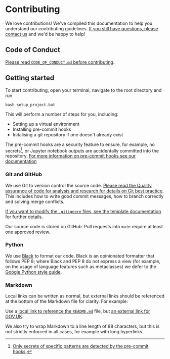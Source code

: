 # Contributing

We love contributions! We've compiled this documentation to help you understand our
contributing guidelines. [If you still have questions, please contact us][email] and
we'd be happy to help!

## Code of Conduct

[Please read `CODE_OF_CONDUCT.md` before contributing](CODE_OF_CONDUCT.md).

## Getting started

To start contributing, open your terminal, navigate to the root directory and run 

```shell
bash setup_project.bat
```
This will perform a number of steps for you, including:
* Setting up a virtual environment 
* Installing pre-commit hooks 
* Initalising a git repository if one doesn't already exist


The pre-commit hooks are a security feature to ensure, for example, no secrets[^1],
or Jupyter notebook outputs are accidentally committed into the
repository. [For more information on pre-commit hooks see our
documentation](user_guide/pre_commit_hooks.md)

[^1]: [Only secrets of specific patterns are detected by the pre-commit
      hooks](user_guide/pre_commit_hooks.md#definition-of-a-secret-according-to-detect-secrets).


### Git and GitHub

We use Git to version control the source code. [Please read the Quality assurance of code for analysis and research for details on Git best practice][duck-book-version-control]. This includes how to write good commit messages, how to branch correctly and solving merge conflicts.

[If you want to modify the `.gitignore` files, see the template
documentation](user_guide/updating_gitignore.md) for further details.

Our source code is stored on GitHub. Pull requests into `main` require at least one
approved review.

### Python

We use [Black][black] to format our code. Black is an opinionated formatter that follows PEP 8; where Black and PEP 8 do not express a view (for example, on the usage of language features such as metaclasses) we defer to the [Google Python style guide][google-python-style-guide]. 


### Markdown

Local links can be written as normal, but external links should be referenced at the
bottom of the Markdown file for clarity. For example:

Use a [local link to reference the `README.md`](../../README.md) file, but [an external
link for GOV.UK][gov-uk].

We also try to wrap Markdown to a line length of 88 characters, but this is not
strictly enforced in all cases, for example with long hyperlinks.


[black]: https://github.com/psf/black
[code-of-conduct]: https://github.com/best-practice-and-impact/govcookiecutter/blob/main/%7B%7B%20cookiecutter.repo_name%20%7D%7D/docs/contributor_guide/CODE_OF_CONDUCT.md
[duck-book-version-control]: https://best-practice-and-impact.github.io/qa-of-code-guidance/version_control.html
[pre-commit]: https://pre-commit.com 
[gov-uk]: https://www.gov.uk/
[google-python-style-guide]: https://google.github.io/styleguide/pyguide.html
[email]: mailto:organisation@email.address
